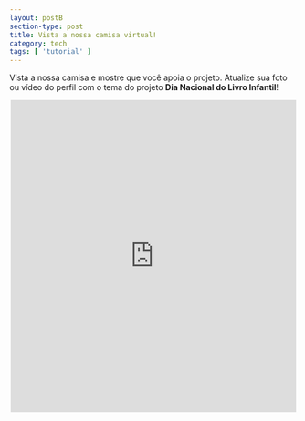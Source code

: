```yaml
---
layout: postB
section-type: post
title: Vista a nossa camisa virtual!
category: tech
tags: [ 'tutorial' ]
---
```


Vista a nossa camisa e mostre que você apoia o projeto. Atualize sua foto ou vídeo do perfil com o tema do projeto <b>Dia Nacional do Livro Infantil</b>!

<center>
<iframe src="https://www.facebook.com/plugins/post.php?href=https%3A%2F%2Fwww.facebook.com%2FDiaNacionalDoLivroInfantil%2Fposts%2F1945039595714001&width=500" width="500" height="548" style="border:none;overflow:hidden;background: #FFFFFF" scrolling="no" frameborder="0" allowTransparency="true" allow="encrypted-media"></iframe>
</center>
